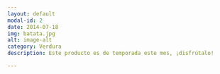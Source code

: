 ```yaml
---
layout: default
modal-id: 2
date: 2014-07-18
img: batata.jpg
alt: image-alt
category: Verdura
description: Este producto es de temporada este mes, ¡disfrútalo!

---
```

